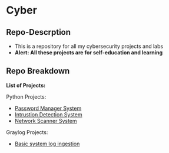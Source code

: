 # Cyber

## Repo-Descrption
- This is a repository for all my cybersecurity projects and labs 
- **Alert: All these projects are for self-education and learning**

## Repo Breakdown 
**List of Projects:**

Python Projects:
  - [Password Manager System](https://github.com/ok3tty/Cyber/tree/main/cyberenv/Python/PasswordManager)
  - [Intrustion Detection System](https://github.com/ok3tty/Cyber/tree/main/cyberenv/Python/IDS)
  - [Network Scanner System](https://github.com/ok3tty/Cyber/tree/main/cyberenv/Python/Network)

Graylog Projects:
  - [Basic system log ingestion](https://github.com/ok3tty/Cyber/tree/main/Graylog)
